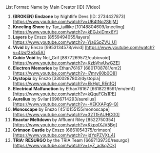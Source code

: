 List Format: Name by Main Creator [ID] [Video]

1. **(BROKEN) Endzone** by Nightlife Devs [ID: 2734427873] [https://www.youtube.com/watch?v=UB4tNo2ShjM] 
2. **Kneeling Shore** by Tac_taillike [10148804609/kneeling] [https://www.youtube.com/watch?v=kEGJxiDmx6Y]
3. **Layers** by Enszo [8559494055/layers] [https://www.youtube.com/watch?v=Yja6SpZVU_U]
4. **Vivid** by Enszo [9953134578/vivid] [https://www.youtube.com/watch?v=4lzsf2e3x5A]
5. **Cubic Void** by Not_Grif [8877269572/cubicvoid] [https://www.youtube.com/watch?v=KzbVhvUwGZE]
6. **Electron Memories** by Ethan76167 [6801708781/em2] [https://www.youtube.com/watch?v=i7mry60b0O8] 
7. **Dystopia** by Enszo [3300287803/dystopia] [https://www.youtube.com/watch?v=EkHgt_REn1Q] 
8. **Electrical Malfunction** by Ethan76167 [6618228591/em/em1] [https://www.youtube.com/watch?v=kQquFCls1PE] 
9. **Aurelius** by Svilar [6966714293/aurelius] [https://www.youtube.com/watch?v=-XEKXAPq9-Q] 
10. **Monoscape** by Enszo [4510155155/monoscape] [https://www.youtube.com/watch?v=32TfEAUHCG0] 
11. **Reactor Meltdown** by Affluent Riley [8522750354] [https://www.youtube.com/watch?v=KkpoIXJV5Bg] 
12. **Crimson Castle** by Enszo [6661054375/crimson] [https://www.youtube.com/watch?v=jdYqPZVXt_4] 
13. **TRIA: RESURGO** by the TRIA Team [6697139730/resurgo] [https://www.youtube.com/watch?v=LyZ_adkqZCk] 

